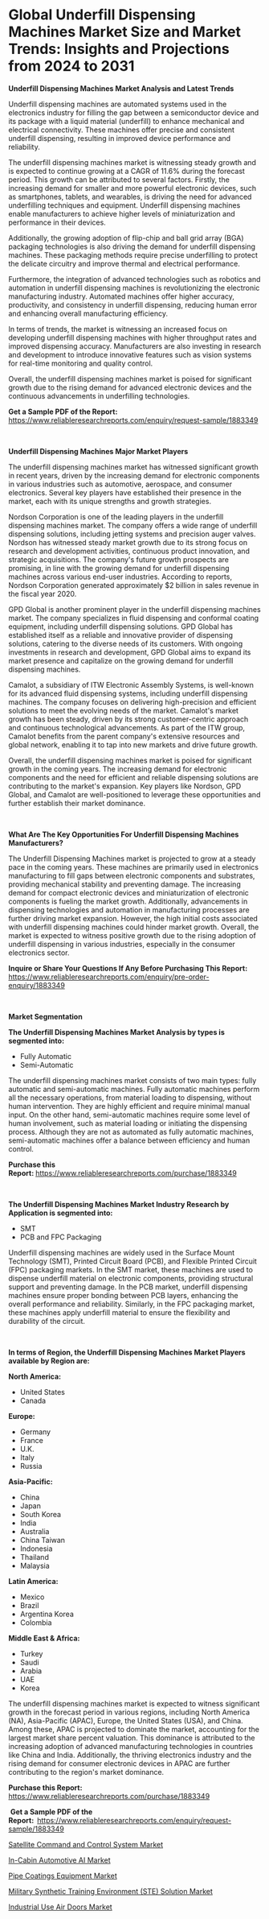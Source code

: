 <p><h1>Global Underfill Dispensing Machines Market Size and Market Trends: Insights and Projections from 2024 to 2031</h1></p><p><strong>Underfill Dispensing Machines Market Analysis and Latest Trends</strong></p>
<p><p>Underfill dispensing machines are automated systems used in the electronics industry for filling the gap between a semiconductor device and its package with a liquid material (underfill) to enhance mechanical and electrical connectivity. These machines offer precise and consistent underfill dispensing, resulting in improved device performance and reliability.</p><p>The underfill dispensing machines market is witnessing steady growth and is expected to continue growing at a CAGR of 11.6% during the forecast period. This growth can be attributed to several factors. Firstly, the increasing demand for smaller and more powerful electronic devices, such as smartphones, tablets, and wearables, is driving the need for advanced underfilling techniques and equipment. Underfill dispensing machines enable manufacturers to achieve higher levels of miniaturization and performance in their devices.</p><p>Additionally, the growing adoption of flip-chip and ball grid array (BGA) packaging technologies is also driving the demand for underfill dispensing machines. These packaging methods require precise underfilling to protect the delicate circuitry and improve thermal and electrical performance.</p><p>Furthermore, the integration of advanced technologies such as robotics and automation in underfill dispensing machines is revolutionizing the electronic manufacturing industry. Automated machines offer higher accuracy, productivity, and consistency in underfill dispensing, reducing human error and enhancing overall manufacturing efficiency.</p><p>In terms of trends, the market is witnessing an increased focus on developing underfill dispensing machines with higher throughput rates and improved dispensing accuracy. Manufacturers are also investing in research and development to introduce innovative features such as vision systems for real-time monitoring and quality control.</p><p>Overall, the underfill dispensing machines market is poised for significant growth due to the rising demand for advanced electronic devices and the continuous advancements in underfilling technologies.</p></p>
<p><strong>Get a Sample PDF of the Report:&nbsp;</strong> <a href="https://www.reliableresearchreports.com/enquiry/request-sample/1883349">https://www.reliableresearchreports.com/enquiry/request-sample/1883349</a></p>
<p>&nbsp;</p>
<p><strong>Underfill Dispensing Machines Major Market Players</strong></p>
<p><p>The underfill dispensing machines market has witnessed significant growth in recent years, driven by the increasing demand for electronic components in various industries such as automotive, aerospace, and consumer electronics. Several key players have established their presence in the market, each with its unique strengths and growth strategies.</p><p>Nordson Corporation is one of the leading players in the underfill dispensing machines market. The company offers a wide range of underfill dispensing solutions, including jetting systems and precision auger valves. Nordson has witnessed steady market growth due to its strong focus on research and development activities, continuous product innovation, and strategic acquisitions. The company's future growth prospects are promising, in line with the growing demand for underfill dispensing machines across various end-user industries. According to reports, Nordson Corporation generated approximately $2 billion in sales revenue in the fiscal year 2020.</p><p>GPD Global is another prominent player in the underfill dispensing machines market. The company specializes in fluid dispensing and conformal coating equipment, including underfill dispensing solutions. GPD Global has established itself as a reliable and innovative provider of dispensing solutions, catering to the diverse needs of its customers. With ongoing investments in research and development, GPD Global aims to expand its market presence and capitalize on the growing demand for underfill dispensing machines.</p><p>Camalot, a subsidiary of ITW Electronic Assembly Systems, is well-known for its advanced fluid dispensing systems, including underfill dispensing machines. The company focuses on delivering high-precision and efficient solutions to meet the evolving needs of the market. Camalot's market growth has been steady, driven by its strong customer-centric approach and continuous technological advancements. As part of the ITW group, Camalot benefits from the parent company's extensive resources and global network, enabling it to tap into new markets and drive future growth.</p><p>Overall, the underfill dispensing machines market is poised for significant growth in the coming years. The increasing demand for electronic components and the need for efficient and reliable dispensing solutions are contributing to the market's expansion. Key players like Nordson, GPD Global, and Camalot are well-positioned to leverage these opportunities and further establish their market dominance.</p></p>
<p>&nbsp;</p>
<p><strong>What Are The Key Opportunities For Underfill Dispensing Machines Manufacturers?</strong></p>
<p><p>The Underfill Dispensing Machines market is projected to grow at a steady pace in the coming years. These machines are primarily used in electronics manufacturing to fill gaps between electronic components and substrates, providing mechanical stability and preventing damage. The increasing demand for compact electronic devices and miniaturization of electronic components is fueling the market growth. Additionally, advancements in dispensing technologies and automation in manufacturing processes are further driving market expansion. However, the high initial costs associated with underfill dispensing machines could hinder market growth. Overall, the market is expected to witness positive growth due to the rising adoption of underfill dispensing in various industries, especially in the consumer electronics sector.</p></p>
<p><strong>Inquire or Share Your Questions If Any Before Purchasing This Report:</strong> <a href="https://www.reliableresearchreports.com/enquiry/pre-order-enquiry/1883349">https://www.reliableresearchreports.com/enquiry/pre-order-enquiry/1883349</a></p>
<p>&nbsp;</p>
<p><strong>Market Segmentation</strong></p>
<p><strong>The Underfill Dispensing Machines Market Analysis by types is segmented into:</strong></p>
<p><ul><li>Fully Automatic</li><li>Semi-Automatic</li></ul></p>
<p><p>The underfill dispensing machines market consists of two main types: fully automatic and semi-automatic machines. Fully automatic machines perform all the necessary operations, from material loading to dispensing, without human intervention. They are highly efficient and require minimal manual input. On the other hand, semi-automatic machines require some level of human involvement, such as material loading or initiating the dispensing process. Although they are not as automated as fully automatic machines, semi-automatic machines offer a balance between efficiency and human control.</p></p>
<p><strong>Purchase this Report:&nbsp;</strong><a href="https://www.reliableresearchreports.com/purchase/1883349">https://www.reliableresearchreports.com/purchase/1883349</a></p>
<p>&nbsp;</p>
<p><strong>The Underfill Dispensing Machines Market Industry Research by Application is segmented into:</strong></p>
<p><ul><li>SMT</li><li>PCB and FPC Packaging</li></ul></p>
<p><p>Underfill dispensing machines are widely used in the Surface Mount Technology (SMT), Printed Circuit Board (PCB), and Flexible Printed Circuit (FPC) packaging markets. In the SMT market, these machines are used to dispense underfill material on electronic components, providing structural support and preventing damage. In the PCB market, underfill dispensing machines ensure proper bonding between PCB layers, enhancing the overall performance and reliability. Similarly, in the FPC packaging market, these machines apply underfill material to ensure the flexibility and durability of the circuit.</p></p>
<p>&nbsp;</p>
<p><strong>In terms of Region, the Underfill Dispensing Machines Market Players available by Region are:</strong></p>
<p>
    <p> <strong> North America: </strong>
        <ul>
            <li>United States</li>
            <li>Canada</li>
        </ul>
        </p> 
    <p> <strong> Europe: </strong>
        <ul>
            <li>Germany</li>
            <li>France</li>
            <li>U.K.</li>
            <li>Italy</li>
            <li>Russia</li>
        </ul>
        </p> 
    <p> <strong> Asia-Pacific: </strong>
        <ul>
            <li>China</li>
            <li>Japan</li>
            <li>South Korea</li>
            <li>India</li>
            <li>Australia</li>
            <li>China Taiwan</li>
            <li>Indonesia</li>
            <li>Thailand</li>
            <li>Malaysia</li>
        </ul>
        </p> 
    <p> <strong> Latin America: </strong>
        <ul>
            <li>Mexico</li>
            <li>Brazil</li>
            <li>Argentina Korea</li>
            <li>Colombia</li>
        </ul>
        </p> 
    <p> <strong> Middle East & Africa: </strong>
        <ul>
            <li>Turkey</li>
            <li>Saudi</li>
            <li>Arabia</li>
            <li>UAE</li>
            <li>Korea</li>
        </ul>
    </p>
    </p>
<p><p>The underfill dispensing machines market is expected to witness significant growth in the forecast period in various regions, including North America (NA), Asia-Pacific (APAC), Europe, the United States (USA), and China. Among these, APAC is projected to dominate the market, accounting for the largest market share percent valuation. This dominance is attributed to the increasing adoption of advanced manufacturing technologies in countries like China and India. Additionally, the thriving electronics industry and the rising demand for consumer electronic devices in APAC are further contributing to the region's market dominance.</p></p>
<p><strong>Purchase this Report: </strong><a href="https://www.reliableresearchreports.com/purchase/1883349">https://www.reliableresearchreports.com/purchase/1883349</a></p>
<p>&nbsp;<strong>Get a Sample PDF of the Report:&nbsp;&nbsp;</strong><a href="https://www.reliableresearchreports.com/enquiry/request-sample/1883349">https://www.reliableresearchreports.com/enquiry/request-sample/1883349</a></p>
<p><strong></strong></p>
<p><p><a href="https://medium.com/@evelynarmstrong2022/satellite-command-and-control-system-market-share-evolution-and-market-growth-trends-2023-2030-98791427b96d">Satellite Command and Control System Market</a></p><p><a href="https://medium.com/@evelynarmstrong2022/in-cabin-automotive-ai-market-report-reveals-the-latest-trends-and-growth-opportunities-of-this-09f5821fdf2d">In-Cabin Automotive AI Market</a></p><p><a href="https://github.com/maliyahmorrow6654/Market-Research-Report-List-2/blob/main/pipe-coatings-equipment-market.md">Pipe Coatings Equipment Market</a></p><p><a href="https://medium.com/@evelynarmstrong2022/military-synthetic-training-environment-ste-solution-market-comprehensive-assessment-by-type-698d0198ecab">Military Synthetic Training Environment (STE) Solution Market</a></p><p><a href="https://github.com/deliacustodio40/Market-Research-Report-List-2/blob/main/industrial-use-air-doors-market.md">Industrial Use Air Doors Market</a></p></p>